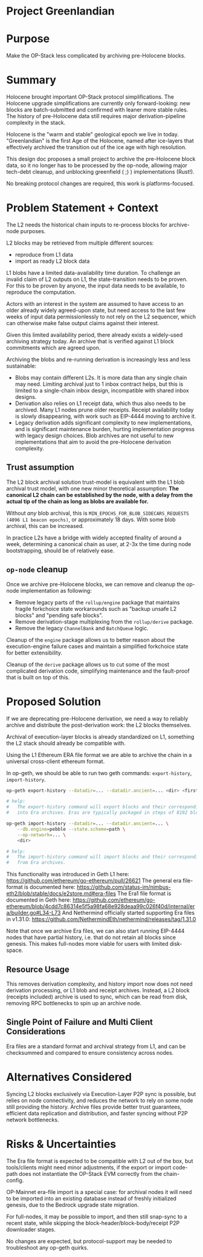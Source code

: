 # Project Greenlandian

# Purpose

Make the OP-Stack less complicated by archiving pre-Holocene blocks.

# Summary

Holocene brought important OP-Stack protocol simplifications.
The Holocene upgrade simplifications are currently only forward-looking:
new blocks are batch-submitted and confirmed with leaner more stable rules.
The history of pre-Holocene data still requires major derivation-pipeline complexity in the stack.

Holocene is the "warm and stable" geological epoch we live in today.
"Greenlandian" is the first Age of the Holocene,
named after ice-layers that effectively archived the transition out of the ice age with high resolution.

This design doc proposes a small project to archive the pre-Holocene block data,
so it no longer has to be processed by the op-node, allowing major tech-debt cleanup,
and unblocking greenfield ( ;) ) implementations (Rust!).

No breaking protocol changes are required, this work is platforms-focused.

# Problem Statement + Context

The L2 needs the historical chain inputs to re-process blocks for archive-node purposes.

L2 blocks may be retrieved from multiple different sources:
- reproduce from L1 data
- import as ready L2 block data

L1 blobs have a limited data-availability time duration.
To challenge an invalid claim of L2 outputs on L1, the state-transition needs to be proven.
For this to be proven by anyone, the input data needs to be available, to reproduce the computation.

Actors with an interest in the system are assumed to have access to an older already widely agreed-upon state,
but need access to the last few weeks of input data permissionlessly to not rely on the L2 sequencer,
which can otherwise make false output claims against their interest.

Given this limited availability period, there already exists a widely-used archiving strategy today.
An archive that is verified against L1 block commitments which are agreed upon.

Archiving the blobs and re-running derivation is increasingly less and less sustainable:
- Blobs may contain different L2s. It is more data than any single chain may need.
  Limiting archival just to 1 inbox contract helps,
  but this is limited to a single-chain inbox design, incompatible with shared inbox designs.
- Derivation also relies on L1 receipt data, which thus also needs to be archived.
  Many L1 nodes prune older receipts. Receipt availability today is slowly disappearing,
  with work such as EIP-4444 moving to archive it.
- Legacy derivation adds significant complexity to new implementations,
  and is significant maintenance burden, hurting implementation progress with legacy design choices.
  Blob archives are not useful to new implementations that aim to avoid the pre-Holocene derivation complexity.

## Trust assumption

The L2 block archival solution trust-model is equivalent with the L1 blob archival trust model,
with one new minor theoretical assumption:
**The canonical L2 chain can be established by the node,
with a delay from the actual tip of the chain as long as blobs are available for.**

Without *any* blob archival, this is `MIN_EPOCHS_FOR_BLOB_SIDECARS_REQUESTS (4096 L1 beacon epochs)`,
or approximately 18 days. With some blob archival, this can be increased.

In practice L2s have a bridge with widely accepted finality of around a week,
determining a canonical chain as user, at 2-3x the time during node bootstrapping, should be of relatively ease.

## `op-node` cleanup

Once we archive pre-Holocene blocks, we can remove and cleanup the op-node implementation as following:
- Remove legacy parts of the `rollup/engine` package that maintains fragile forkchoice state workarounds such as
  "backup unsafe L2 blocks" and "pending safe blocks".
- Remove derivation-stage multiplexing from the `rollup/derive` package.
- Remove the legacy `ChannelBank` and `BatchQueue` logic.

Cleanup of the `engine` package allows us to better reason about the execution-engine failure cases
and maintain a simplified forkchoice state for better extensibility.

Cleanup of the `derive` package allows us to cut some of the most complicated derivation code,
simplifying maintenance and the fault-proof that is built on top of this.

# Proposed Solution

If we are deprecating pre-Holocene derivation,
we need a way to reliably archive and distribute the post-derivation work: the L2 blocks themselves.

Archival of execution-layer blocks is already standardized on L1,
something the L2 stack should already be compatible with.

Using the L1 Ethereum ERA file format we are able to archive the chain in a universal cross-client ethereum format.

In op-geth, we should be able to run two geth commands: `export-history`, `import-history`.

```bash
op-geth export-history --datadir=... --datadir.ancient=... <dir> <first> <last>

# help:
#   The export-history command will export blocks and their corresponding receipts
#   into Era archives. Eras are typically packaged in steps of 8192 blocks.
```

```bash
op-geth import-history --datadir=... --datadir.ancient=... \
    --db.engine=pebble --state.scheme=path \
    --op-network=... \
    <dir>

# help:
#   The import-history command will import blocks and their corresponding receipts
#   from Era archives.
```

This functionality was introduced in Geth L1 here: https://github.com/ethereum/go-ethereum/pull/26621
The general era file-format is documented here:
https://github.com/status-im/nimbus-eth2/blob/stable/docs/e2store.md#era-files
The Era1 file format is documented in Geth here:
https://github.com/ethereum/go-ethereum/blob/4cdd7c86314e5f5a98fa68e928deaa99c026f40d/internal/era/builder.go#L34-L73
And Nethermind officially started supporting Era files in v1.31.0:
https://github.com/NethermindEth/nethermind/releases/tag/1.31.0

Note that once we archive Era files,
we can also start running EIP-4444 nodes that have partial history,
i.e. that do not retain all blocks since genesis.
This makes full-nodes more viable for users with limited disk-space.

## Resource Usage

This removes derivation complexity,
and history import now does not need derivation processing,
or L1 blob and receipt archives.
Instead, a L2 block (receipts included) archive is used to sync,
which can be read from disk, removing RPC bottlenecks to spin up an archive node.

## Single Point of Failure and Multi Client Considerations

Era files are a standard format and archival strategy from L1,
and can be checksummed and compared to ensure consistency across nodes.

# Alternatives Considered

Syncing L2 blocks exclusively via Execution-Layer P2P sync is possible,
but relies on node connectivity, and reduces the network to rely on some node still providing the history.
Archive files provide better trust guarantees, efficient data replication and distribution,
and faster syncing without P2P network bottlenecks.

# Risks & Uncertainties

The Era file format is expected to be compatible with L2 out of the box,
but tools/clients might need minor adjustments,
if the export or import code-path does not instantiate the OP-Stack EVM correctly from the chain-config.

OP-Mainnet era-file import is a special case:
for archival nodes it will need to be imported into an existing database instead of freshly initialized genesis,
due to the Bedrock upgrade state migration.

For full-nodes, it may be possible to import, and then still snap-sync to a recent state,
while skipping the block-header/block-body/receipt P2P downloader stages.

No changes are expected, but protocol-support may be needed to troubleshoot any op-geth quirks.
